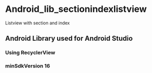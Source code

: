 # Android_lib_sectionindexlistview
Listview with section and index

## Android Library used for Android Studio

### Using RecyclerView
### minSdkVersion 16
